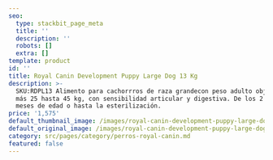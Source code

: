 ```yaml
---
seo:
  type: stackbit_page_meta
  title: ''
  description: ''
  robots: []
  extra: []
template: product
id: ''
title: Royal Canin Development Puppy Large Dog 13 Kg
description: >-
  SKU:RDPL13 Alimento para cachorrros de raza grandecon peso adulto objetivo de
  más 25 hasta 45 kg, con sensibilidad articular y digestiva. De los 2 a los 15
  meses de edad o hasta la esterilización.
price: '1,575'
default_thumbnail_image: /images/royal-canin-development-puppy-large-dog-1.jpg
default_original_image: /images/royal-canin-development-puppy-large-dog-1.jpg
category: src/pages/category/perros-royal-canin.md
featured: false
---
```

